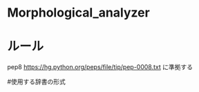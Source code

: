 # Morphological_analyzer

# ルール
pep8 https://hg.python.org/peps/file/tip/pep-0008.txt に準拠する

#使用する辞書の形式
